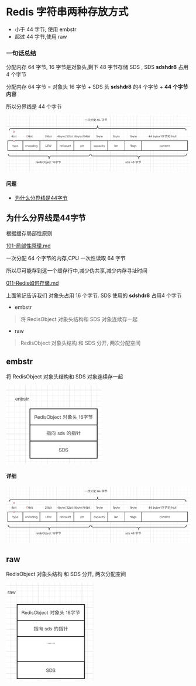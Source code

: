 # Redis 字符串两种存放方式

- 小于 44 字节, 使用 embstr
- 超过 44 字节,使用 raw

### 一句话总结

分配内存 64 字节, 16 字节是对象头,剩下 48 字节存储 SDS , SDS **sdshdr8** 占用 4 个字节 

分配内存 64 字节 = 对象头 16 字节 + SDS 头 **sdshdr8** 的4 个字节 + **44 个字节内容**

所以分界线是 44 个字节

![image-20200801193558471](../../../assets/image-20200801193558471.png)

#### 问题

- [为什么分界线是44字节](#为什么分界线是44字节)

## 为什么分界线是44字节

根据缓存局部性原则

 [101-局部性原理.md](../../../04-java/03-concurrency/05-Java内存模型/101-局部性原理.md) 

一次分配 64 个字节的内存,CPU 一次性读取 64 字节

所以尽可能存到这一个缓存行中,减少伪共享,减少内存寻址时间

 [011-Redis如何存储.md](011-Redis如何存储.md) 

上面笔记告诉我们 对象头占用 16 个字节. SDS 使用的 **sdshdr8**  占用4 个字节

- embstr 

> 将 RedisObject 对象头结构和 SDS 对象连续存一起

- raw

>  RedisObject 对象头结构 和 SDS 分开, 两次分配空间



## embstr

将 RedisObject 对象头结构和 SDS 对象连续存一起

![image-20200801193701088](../../../assets/image-20200801193701088.png)

#### 详细

![image-20200801193558471](../../../assets/image-20200801193558471.png)

## raw

 RedisObject 对象头结构 和 SDS 分开, 两次分配空间

![image-20200801193729726](../../../assets/image-20200801193729726.png)

